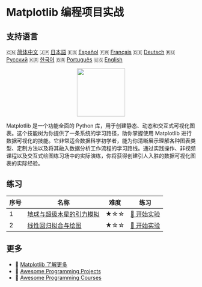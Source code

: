 # Matplotlib 编程项目实战

## 支持语言

🇨🇳 [简体中文](README_zh.md) 🇯🇵 [日本語](README_ja.md) 🇪🇸 [Español](README_es.md) 🇫🇷 [Français](README_fr.md) 🇩🇪 [Deutsch](README_de.md) 🇷🇺 [Русский](README_ru.md) 🇰🇷 [한국어](README_ko.md) 🇧🇷 [Português](README_pt.md) 🇺🇸 [English](README.md) 

<div align="center">
<img width="128px" src="https://file.labex.io/path/6PDQ0G40CdCX.png">
</div>

Matplotlib 是一个功能全面的 Python 库，用于创建静态、动态和交互式可视化图表。这个技能树为你提供了一条系统的学习路径，助你掌握使用 Matplotlib 进行数据可视化的技能。它非常适合数据科学初学者，能为你清晰展示理解各种图表类型、定制方法以及将其融入数据分析工作流程的学习路线。通过实践操作、非视频课程以及交互式绘图练习场中的实际演练，你将获得创建引人入胜的数据可视化图表的实际经验。

## 练习

|   序号 | 名称                                                                                                                | 难度   | 练习                                                                                                   |
|--------|---------------------------------------------------------------------------------------------------------------------|--------|--------------------------------------------------------------------------------------------------------|
|      1 | [地球与超级木星的引力模拟](https://labex.io/zh/courses/project-gravitational-simulation-of-earth-and-super-jupiter) | ★☆☆    | [🚀 开始实验](https://labex.io/zh/courses/project-gravitational-simulation-of-earth-and-super-jupiter) |
|      2 | [线性回归拟合与绘图](https://labex.io/zh/courses/project-linear-regression-fitting-and-plotting)                    | ★☆☆    | [🚀 开始实验](https://labex.io/zh/courses/project-linear-regression-fitting-and-plotting)              |

## 更多

- 🔗 [Matplotlib 了解更多](https://labex.io/zh/skilltrees/matplotlib)
- 🔗 [Awesome Programming Projects](https://github.com/labex-labs/awesome-programming-projects)
- 🔗 [Awesome Programming Courses](https://github.com/labex-labs/awesome-programming-courses)

